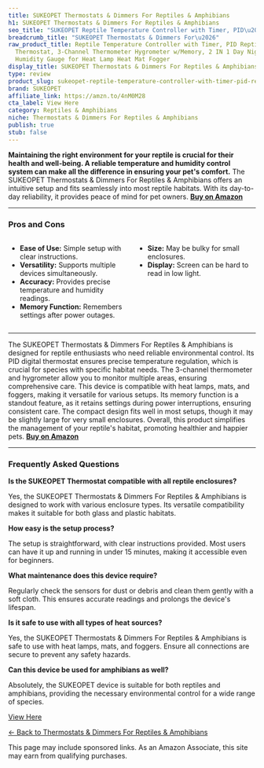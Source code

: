 ```yaml
---
title: SUKEOPET Thermostats & Dimmers For Reptiles & Amphibians
h1: SUKEOPET Thermostats & Dimmers For Reptiles & Amphibians
seo_title: "SUKEOPET Reptile Temperature Controller with Timer, PID\u2026"
breadcrumb_title: "SUKEOPET Thermostats & Dimmers For\u2026"
raw_product_title: Reptile Temperature Controller with Timer, PID Reptile Digital
  Thermostat, 3-Channel Thermometer Hygrometer w/Memory, 2 IN 1 Day Night Temperature
  Humidity Gauge for Heat Lamp Heat Mat Fogger
display_title: SUKEOPET Thermostats & Dimmers For Reptiles & Amphibians
type: review
product_slug: sukeopet-reptile-temperature-controller-with-timer-pid-reptile-digital-b3a84a5c
brand: SUKEOPET
affiliate_link: https://amzn.to/4nM0M28
cta_label: View Here
category: Reptiles & Amphibians
niche: Thermostats & Dimmers For Reptiles & Amphibians
publish: true
stub: false
---
```


<div id="intro" class="full-width">
  <p><strong>Maintaining the right environment for your reptile is crucial for their health and well-being. A reliable temperature and humidity control system can make all the difference in ensuring your pet's comfort.</strong> The SUKEOPET Thermostats & Dimmers For Reptiles & Amphibians offers an intuitive setup and fits seamlessly into most reptile habitats. With its day-to-day reliability, it provides peace of mind for pet owners. <a href="https://amzn.to/4nM0M28" rel="nofollow sponsored noopener" target="_blank"><strong>Buy on Amazon</strong></a></p>
</div>

<hr />
<h3 id="pros-cons">Pros and Cons</h3>
<div class="pc-grid" style="display:grid;grid-template-columns:1fr 1fr;gap:16px;">
  <ul>
    <li><strong>Ease of Use:</strong> Simple setup with clear instructions.</li>
    <li><strong>Versatility:</strong> Supports multiple devices simultaneously.</li>
    <li><strong>Accuracy:</strong> Provides precise temperature and humidity readings.</li>
    <li><strong>Memory Function:</strong> Remembers settings after power outages.</li>
  </ul>
  <ul>
    <li><strong>Size:</strong> May be bulky for small enclosures.</li>
    <li><strong>Display:</strong> Screen can be hard to read in low light.</li>
  </ul>
</div>
<hr />

<div class="full-width">
  <p>The SUKEOPET Thermostats & Dimmers For Reptiles & Amphibians is designed for reptile enthusiasts who need reliable environmental control. Its PID digital thermostat ensures precise temperature regulation, which is crucial for species with specific habitat needs. The 3-channel thermometer and hygrometer allow you to monitor multiple areas, ensuring comprehensive care. This device is compatible with heat lamps, mats, and foggers, making it versatile for various setups. Its memory function is a standout feature, as it retains settings during power interruptions, ensuring consistent care. The compact design fits well in most setups, though it may be slightly large for very small enclosures. Overall, this product simplifies the management of your reptile's habitat, promoting healthier and happier pets. <a href="https://amzn.to/4nM0M28" rel="nofollow sponsored noopener" target="_blank"><strong>Buy on Amazon</strong></a></p>
</div>

<hr />
<h3 id="faqs">Frequently Asked Questions</h3>

<p><strong>Is the SUKEOPET Thermostat compatible with all reptile enclosures?</strong></p>
<p>Yes, the SUKEOPET Thermostats & Dimmers For Reptiles & Amphibians is designed to work with various enclosure types. Its versatile compatibility makes it suitable for both glass and plastic habitats.</p>

<p><strong>How easy is the setup process?</strong></p>
<p>The setup is straightforward, with clear instructions provided. Most users can have it up and running in under 15 minutes, making it accessible even for beginners.</p>

<p><strong>What maintenance does this device require?</strong></p>
<p>Regularly check the sensors for dust or debris and clean them gently with a soft cloth. This ensures accurate readings and prolongs the device's lifespan.</p>

<p><strong>Is it safe to use with all types of heat sources?</strong></p>
<p>Yes, the SUKEOPET Thermostats & Dimmers For Reptiles & Amphibians is safe to use with heat lamps, mats, and foggers. Ensure all connections are secure to prevent any safety hazards.</p>

<p><strong>Can this device be used for amphibians as well?</strong></p>
<p>Absolutely, the SUKEOPET device is suitable for both reptiles and amphibians, providing the necessary environmental control for a wide range of species.</p>
<p><a class="btn" href="https://amzn.to/4nM0M28" target="_blank" rel="nofollow sponsored noopener">View Here</a></p>
<p><a href="/roundups/reptiles-amphibians/thermostats-dimmers-for-reptiles-amphibians/">← Back to Thermostats & Dimmers For Reptiles & Amphibians</a></p>
<aside class="disclosure">This page may include sponsored links. As an Amazon Associate, this site may earn from qualifying purchases.</aside>
